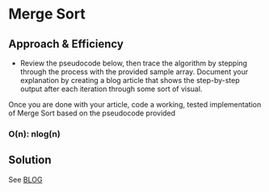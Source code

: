 # Merge Sort

## Approach & Efficiency

  
- Review the pseudocode below, then trace the algorithm by stepping through the process with the provided sample array. Document your explanation by creating a blog article that shows the step-by-step output after each iteration through some sort of visual.

Once you are done with your article, code a working, tested implementation of Merge Sort based on the pseudocode provided


### O(n): nlog(n)

## Solution

See [BLOG](BLOG.md)
